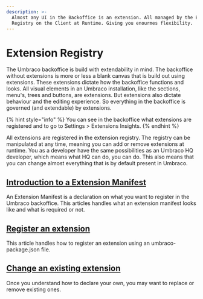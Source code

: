 ```yaml
---
description: >-
  Almost any UI in the Backoffice is an extension. All managed by the Extension
  Registry on the Client at Runtime. Giving you enourmes flexibility.
---
```


# Extension Registry
The Umbraco backoffice is build with extendability in mind. The backoffice without extensions is more or less a blank canvas that is build out using extensions. These extensions dictate how the backoffice functions and looks. All visual elements in an Umbraco installation, like the sections, menu's, trees and buttons, are extensions. But extensions also dictate behaviour and the editing experience. So everything in the backoffice is governed (and extendable) by extensions.

{% hint style="info" %}
You can see in the backoffice what extensions are registered and to go to Settings > Extensions Insights.
{% endhint %}

All extensions are registered in the extension registry. The registry can be manipulated at any time, meaning you can add or remove extensions at runtime. You as a developer have the same possibilities as an Umbraco HQ developer, which means what HQ can do, you can do. This also means that you can change almost everything that is by default present in Umbraco. 

## [Introduction to a Extension Manifest](extension-manifest.md)
An Extension Manifest is a declaration on what you want to register in the Umbraco backoffice. This articles handles what an extension manifest looks like and what is required or not.

## [Register an extension](extension-registry.md)
This article handles how to register an extension using an umbraco-package.json file.

## [Change an existing extension](replace-exclude-or-unregister.md)
Once you understand how to declare your own, you may want to replace or remove existing ones.
